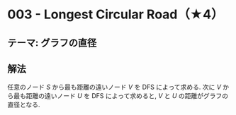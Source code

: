 # 003 - Longest Circular Road（★4）

## テーマ: グラフの直径

## 解法

任意のノード $S$ から最も距離の遠いノード $V$ を DFS によって求める. 次に $V$ から最も距離の遠いノード $U$ を DFS によって求めると, $V$ と $U$ の距離がグラフの直径となる.
